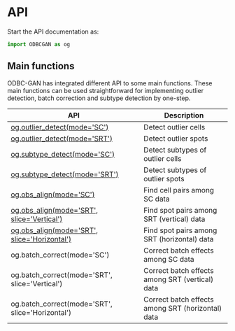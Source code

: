 # API

Start the API documentation as:

```python
import ODBCGAN as og
```

## Main functions

ODBC-GAN has integrated different API to some main functions. These main functions can be used straightforward for implementing outlier detection, batch correction and subtype detection by one-step.

| <center>API</center> | <center>Description</center> |
|---|---|
| [og.outlier_detect(mode='SC')](./Outlier/outlier_detect.md)  | Detect outlier cells |
| [og.outlier_detect(mode='SRT')](./Outlier/outlier_detect.md) | Detect outlier spots |
| [og.subtype_detect(mode='SC')](./Subtype/subtype_detect.md) | Detect subtypes of outlier cells |
| [og.subtype_detect(mode='SRT')](./Subtype/subtype_detect.md) | Detect subtypes of outlier spots |
| [og.obs_align(mode='SC')](./Align/obs_align.md) | Find cell pairs among SC data |
| [og.obs_align(mode='SRT', slice='Vertical')](./Align/obs_align.md) | Find spot pairs among SRT (vertical) data |
| [og.obs_align(mode='SRT', slice='Horizontal')](./Align/obs_align.md) | Find spot pairs among SRT (horizontal) data |
| og.batch_correct(mode='SC') | Correct batch effects among SC data |
| og.batch_correct(mode='SRT', slice='Vertical') | Correct batch effects among SRT (vertical) data |
| og.batch_correct(mode='SRT', slice='Horizontal') | Correct batch effects among SRT (horizontal) data |